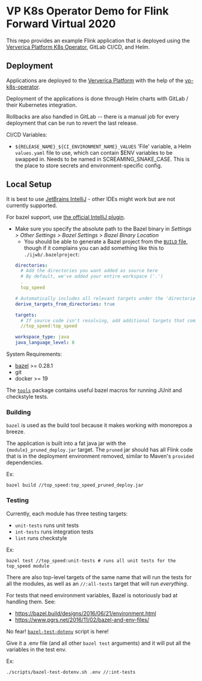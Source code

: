 # VP K8s Operator Demo for Flink Forward Virtual 2020

This repo provides an example Flink application that is deployed using the [Ververica Platform K8s Operator][1],
GitLab CI/CD, and Helm.

## Deployment

Applications are deployed to the [Ververica Platform](https://docs.ververica.com) with the help of
the [vp-k8s-operator](https://github.com/fintechstudios/ververica-platform-k8s-operator).

Deployment of the applications is done through Helm charts with GitLab / their Kubernetes integration.

Rollbacks are also handled in GitLab -- there is a manual job for every deployment that can be run to revert
the last release.

CI/CD Variables:
- `${RELEASE_NAME}_${CI_ENVIRONMENT_NAME}_VALUES` 'File' variable, a Helm `values.yaml` file to use,
which can contain $ENV variables to be swapped in. Needs to be named in SCREAMING_SNAKE_CASE. This is the
place to store secrets and environment-specific config.

## Local Setup

It is best to use [JetBrains IntelliJ](https://www.jetbrains.com/idea/) - other IDEs might work but are not currently
supported.

For bazel support, use [the official IntelliJ plugin](https://ij.bazel.build).
* Make sure you specify the absolute path to the Bazel binary in
    _Settings > Other Settings > Bazel Settings > Bazel Binary Location_
    * You should be able to generate a Bazel project from the [`BUILD` file](./BUILD), though if it
    complains you can add something like this to `./ijwb/.bazelproject`:
    ```yaml
    directories:
      # Add the directories you want added as source here
      # By default, we've added your entire workspace ('.')
      .
      top_speed
    
    # Automatically includes all relevant targets under the 'directories' above
    derive_targets_from_directories: true
    
    targets:
      # If source code isn't resolving, add additional targets that compile it here
      //top_speed:top_speed
    
    workspace_type: java
    java_language_level: 8
    ```

System Requirements:
* [bazel](https://github.com/bazelbuild/bazel/releases) >= 0.28.1
* git
* docker >= 19

The [`tools`](./tools) package contains useful bazel macros for running JUnit and checkstyle tests.

### Building

`bazel` is used as the build tool because it makes working with monorepos a breeze.

The application is built into a fat java jar with the `{module}_pruned_deploy.jar` target.
The `pruned` jar should has all Flink code that is in the deployment environment removed, similar to Maven's `provided`
dependencies.

Ex:
```shell
bazel build //top_speed:top_speed_pruned_deploy.jar
```

### Testing

Currently, each module has three testing targets: 
* `unit-tests` runs unit tests
* `int-tests` runs integration tests
* `lint` runs checkstyle

Ex:
```shell
bazel test //top_speed:unit-tests # runs all unit tests for the top_speed module
```


There are also top-level targets of the same name that will run the tests
for all the modules, as well as an `//:all-tests` target that will run _everything_. 


For tests that need environment variables, Bazel is notoriously bad at handling them.
See:
- https://bazel.build/designs/2016/06/21/environment.html
- https://www.pgrs.net/2016/11/02/bazel-and-env-files/

No fear! [`bazel-test-dotenv`](./scripts/bazel-test-dotenv.sh) script is here!

Give it a .env file (and all other `bazel test` arguments) and it will put all the
variables in the test env.

Ex:
```shell
./scripts/bazel-test-dotenv.sh .env //:int-tests
```

[1]: https://github.com/fintechstudios/ververica-platform-k8s-operator
